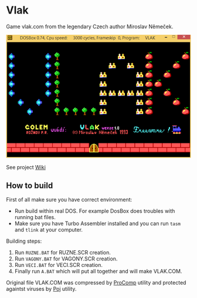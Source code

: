 # Vlak

Game vlak.com from the legendary Czech author Miroslav Němeček.

![VLAK.png](DOC/VLAK.png)

See project [Wiki](https://github.com/oldcompcz/vlak/wiki)

## How to build

First of all make sure you have correct environment:

* Run build within real DOS. For example DosBox does troubles with running bat files.
* Make sure you have Turbo Assembler installed and you can run `tasm` and `tlink` at your computer.

Building steps:

1. Run `RUZNE.BAT` for RUZNE.SCR creation.
1. Run `VAGONY.BAT` for VAGONY.SCR creation.
1. Run `VECI.BAT` for VECI.SCR creation.
1. Finally run `A.BAT` which will put all together and will make VLAK.COM.

Original file VLAK.COM was compressed by 
[ProComp](http://panda38.sweb.cz/download/ProComp.zip) utility and 
protected againtst viruses by [Poj](http://panda38.sweb.cz/download/Poj.zip) 
utility.  
